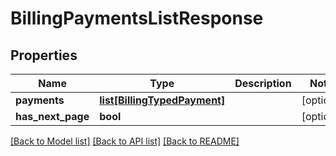 # BillingPaymentsListResponse

## Properties
Name | Type | Description | Notes
------------ | ------------- | ------------- | -------------
**payments** | [**list[BillingTypedPayment]**](BillingTypedPayment.md) |  | [optional] 
**has_next_page** | **bool** |  | [optional] 

[[Back to Model list]](../README.md#documentation-for-models) [[Back to API list]](../README.md#documentation-for-api-endpoints) [[Back to README]](../README.md)


